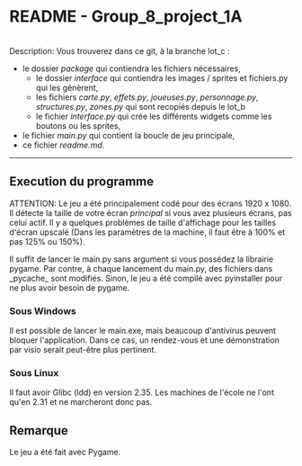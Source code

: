 # README - Group_8_project_1A

\
Description: Vous trouverez dans ce git, à la branche lot_c :
* le dossier *package* qui contiendra les fichiers nécessaires,
    * le dossier *interface* qui contiendra les images / sprites et fichiers.py qui les génèrent,
    * les fichiers *carte.py*, *effets.py*, *joueuses.py*, *personnage.py*, *structures.py*, *zones.py* qui sont recopiés depuis le lot_b
    * le fichier *interface.py* qui crée les différents widgets comme les boutons ou les sprites,
* le fichier *main.py* qui contient la boucle de jeu principale,
* ce fichier *readme.md*.



***

## Execution du programme

ATTENTION: Le jeu a été principalement codé pour des écrans 1920 x 1080.
Il détecte la taille de votre écran _principal_ si vous avez plusieurs écrans, pas celui actif.
Il y a quelques problèmes de taille d'affichage pour les tailles d'écran upscalé (Dans les paramètres de la machine, il faut être à 100% et pas 125% ou 150%).


Il suffit de lancer le main.py sans argument si vous possédez la librairie pygame.
Par contre, à chaque lancement du main.py, des fichiers dans \_pycache\_ sont modifiés.
Sinon, le jeu a été compilé avec pyinstaller pour ne plus avoir besoin de pygame.

### Sous Windows

Il est possible de lancer le main.exe, mais beaucoup d'antivirus peuvent bloquer l'application.
Dans ce cas, un rendez-vous et une démonstration par visio serait peut-être plus pertinent.

### Sous Linux

Il faut avoir Glibc (ldd) en version 2.35. Les machines de l'école ne l'ont qu'en 2.31 et ne marcheront donc pas.

## Remarque

Le jeu a été fait avec Pygame.

